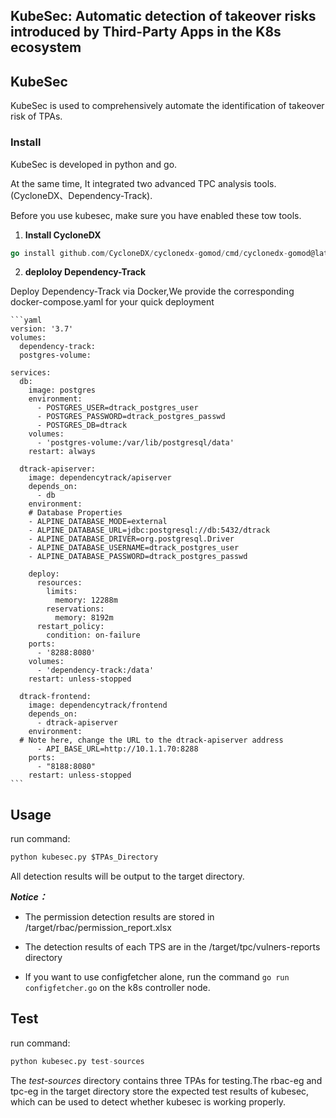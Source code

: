 ## KubeSec: Automatic detection of takeover risks introduced by Third-Party Apps in the K8s ecosystem

## KubeSec

  KubeSec is used to  comprehensively automate the identification of takeover risk of TPAs.

### Install
 KubeSec is developed in python and go. 

At the same time, It integrated two advanced TPC analysis tools.(CycloneDX、Dependency-Track).

Before you use kubesec, make sure you have enabled these tow tools.

1.  **Install CycloneDX**  
```go
go install github.com/CycloneDX/cyclonedx-gomod/cmd/cyclonedx-gomod@latest
```

2. **deploloy Dependency-Track**
   
  Deploy Dependency-Track via Docker,We provide the corresponding docker-compose.yaml for your quick deployment
   
    ```yaml
    version: '3.7'
    volumes:
      dependency-track:
      postgres-volume:
    
    services:
      db:
        image: postgres
        environment:
          - POSTGRES_USER=dtrack_postgres_user
          - POSTGRES_PASSWORD=dtrack_postgres_passwd
          - POSTGRES_DB=dtrack
        volumes:
          - 'postgres-volume:/var/lib/postgresql/data'
        restart: always
    
      dtrack-apiserver:
        image: dependencytrack/apiserver
        depends_on:
          - db
        environment:
        # Database Properties
        - ALPINE_DATABASE_MODE=external
        - ALPINE_DATABASE_URL=jdbc:postgresql://db:5432/dtrack
        - ALPINE_DATABASE_DRIVER=org.postgresql.Driver
        - ALPINE_DATABASE_USERNAME=dtrack_postgres_user
        - ALPINE_DATABASE_PASSWORD=dtrack_postgres_passwd
    
        deploy:
          resources:
            limits:
              memory: 12288m
            reservations:
              memory: 8192m
          restart_policy:
            condition: on-failure
        ports:
          - '8288:8080'
        volumes:
          - 'dependency-track:/data'
        restart: unless-stopped
    
      dtrack-frontend:
        image: dependencytrack/frontend
        depends_on:
          - dtrack-apiserver
        environment:
      # Note here, change the URL to the dtrack-apiserver address
          - API_BASE_URL=http://10.1.1.70:8288
        ports:
          - "8188:8080"
        restart: unless-stopped
    ```
   



## Usage

run command:

```python
python kubesec.py $TPAs_Directory
```

All detection results will be output to the target directory.

***Notice：***

- The permission detection results are stored in /target/rbac/permission_report.xlsx
- The detection results of each TPS are in the /target/tpc/vulners-reports directory

- If you want to use configfetcher alone, run the command `go run configfetcher.go`  on the k8s controller node.

## Test

run command:

```python
python kubesec.py test-sources
```

The *test-sources* directory contains three TPAs for testing.The rbac-eg and tpc-eg in the target directory store the expected test results of kubesec, which can be used to detect whether kubesec is working properly.













